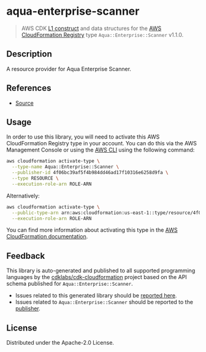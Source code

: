 # aqua-enterprise-scanner

> AWS CDK [L1 construct] and data structures for the [AWS CloudFormation Registry] type `Aqua::Enterprise::Scanner` v1.1.0.

[L1 construct]: https://docs.aws.amazon.com/cdk/latest/guide/constructs.html
[AWS CloudFormation Registry]: https://docs.aws.amazon.com/AWSCloudFormation/latest/UserGuide/registry.html

## Description

A resource provider for Aqua Enterprise Scanner.

## References

* [Source](https://github.com/aquasecurity/aqua-helm.git)

## Usage

In order to use this library, you will need to activate this AWS CloudFormation Registry type in your account. You can do this via the AWS Management Console or using the [AWS CLI](https://aws.amazon.com/cli/) using the following command:

```sh
aws cloudformation activate-type \
  --type-name Aqua::Enterprise::Scanner \
  --publisher-id 4f06bc39af5f4b984dd46ad17f10316e6258d9fa \
  --type RESOURCE \
  --execution-role-arn ROLE-ARN
```

Alternatively:

```sh
aws cloudformation activate-type \
  --public-type-arn arn:aws:cloudformation:us-east-1::type/resource/4f06bc39af5f4b984dd46ad17f10316e6258d9fa/Aqua-Enterprise-Scanner \
  --execution-role-arn ROLE-ARN
```

You can find more information about activating this type in the [AWS CloudFormation documentation](https://docs.aws.amazon.com/AWSCloudFormation/latest/UserGuide/registry-public.html).

## Feedback

This library is auto-generated and published to all supported programming languages by the [cdklabs/cdk-cloudformation] project based on the API schema published for `Aqua::Enterprise::Scanner`.

* Issues related to this generated library should be [reported here](https://github.com/cdklabs/cdk-cloudformation/issues/new?title=Issue+with+%40cdk-cloudformation%2Faqua-enterprise-scanner+v1.1.0).
* Issues related to `Aqua::Enterprise::Scanner` should be reported to the [publisher](https://github.com/aquasecurity/aqua-helm.git).

[cdklabs/cdk-cloudformation]: https://github.com/cdklabs/cdk-cloudformation

## License

Distributed under the Apache-2.0 License.
